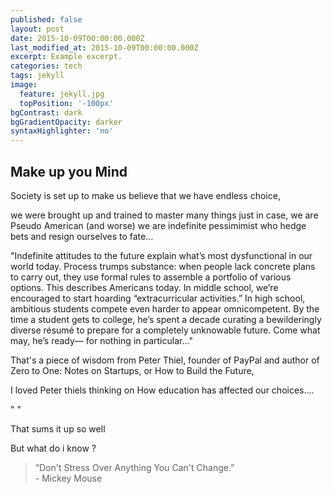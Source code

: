 ```yaml
---
published: false
layout: post
date: 2015-10-09T00:00:00.000Z
last_modified_at: 2015-10-09T00:00:00.000Z
excerpt: Example excerpt.
categories: tech
tags: jekyll
image:
  feature: jekyll.jpg
  topPosition: '-100px'
bgContrast: dark
bgGradientOpacity: darker
syntaxHighlighter: 'no'
---
```


## Make up you Mind

Society is set up to make us believe that we have endless choice,

we were brought up and trained to master many things just in case, we are Pseudo American (and worse) we are indefinite pessimimist who hedge bets and resign ourselves to fate...

"Indefinite attitudes to the future explain what’s most dysfunctional in our world today. Process trumps substance: when people lack concrete plans to carry out, they use formal rules to assemble a portfolio of various options. This describes Americans today. In middle school, we’re encouraged to start hoarding “extracurricular activities.” In high school, ambitious students compete even harder to appear omnicompetent. By the time a student gets to college, he’s spent a decade curating a bewilderingly diverse résumé to prepare for a completely unknowable future. Come what may, he’s ready— for nothing in particular..."

That's a piece of wisdom from Peter Thiel, founder of PayPal and author of Zero to One: Notes on Startups, or How to Build the Future,

I loved Peter thiels thinking on How education has affected our choices....

" "

That sums it up so well

But what do i know ?

<blockquote class="largeQuote">“Don't Stress Over Anything You Can't Change.” <br/>- Mickey Mouse</blockquote>
